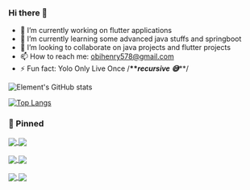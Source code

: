 ### Hi there 👋


<!-- **Phavyolo/Phavyolo** is a ✨ _special_ ✨ repository because its `README.md` (this file) appears on your GitHub profile. -->

<!-- Here are some ideas to get you started: -->

- 🔭 I’m currently working on flutter applications
- 🌱 I’m currently learning some advanced java stuffs and springboot
- 👯 I’m looking to collaborate on java projects and flutter projects
- 📫 How to reach me: obihenry578@gmail.com
- ⚡ Fun fact: Yolo Only Live Once /**\*\**recursive 😅***\*\*/

![Element's GitHub stats](https://github-readme-stats.vercel.app/api?username=obiHenry&show_icons=true&theme=merko&count_private=true)

[![Top Langs](https://github-readme-stats.vercel.app/api/top-langs/?username=obiHenry&layout=compact&theme=merko)](https://github.com/obiHnery/github-readme-stats)


<!-- [![Readme Card](https://github-readme-stats.vercel.app/api/pin/?username=Phavyolo&repo=functional-programming-with-java&theme=merko)](https://github.com/Phavyolo/functional-programming-with-java)

[![Readme Card](https://github-readme-stats.vercel.app/api/pin/?username=Phavyolo&repo=simple_calculator_with_getx&theme=merko)](https://github.com/Phavyolo/simple_calculator_with_getx)

[![Readme Card](https://github-readme-stats.vercel.app/api/pin/?username=Phavyolo&repo=mockito&theme=merko)](https://github.com/Phavyolo/mockito)

[![Readme Card](https://github-readme-stats.vercel.app/api/pin/?username=Phavyolo&repo=junit&theme=merko)](https://github.com/Phavyolo/junit) -->

### 📌 Pinned 

<a href="https://github.com/obiHenry/Expense_planner">
  <img align="center" src="https://github-readme-stats.vercel.app/api/pin/?username=obiHenry&repo=Expense_planner&theme=merko" />
</a>

<a href="https://github.com/obiHenry/E_meet">
  <img align="center" src="https://github-readme-stats.vercel.app/api/pin/?username=obiHenry&repo=E_meet&theme=merko" />
</a>

<br>
<br>

<a href="https://github.com/obiHenry/springboot-webapp">
  <img align="center" src="https://github-readme-stats.vercel.app/api/pin/?username=obiHenry&repo=springboot-webapp&theme=merko" />
</a>

<a href="https://github.com/obiHenry/Crypto_wallet">
  <img align="center" src="https://github-readme-stats.vercel.app/api/pin/?username=obiHenry&repo=Crypto_wallet&theme=merko" />
</a>

<br>
<br>

<a href="https://github.com/obiHenry/Sorts">
  <img align="center" src="https://github-readme-stats.vercel.app/api/pin/?username=obiHenry&repo=Sorts&theme=merko" />
</a>

<a href="https://github.com/obiHenry/complete-javascript-course">
  <img align="center" src="https://github-readme-stats.vercel.app/api/pin/?username=obiHenry&repo=complete-javascript-course&theme=merko" />
</a>



